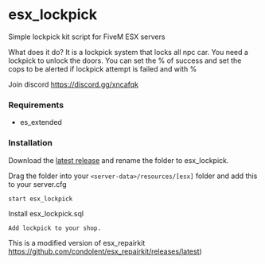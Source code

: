
# esx_lockpick
Simple lockpick kit script for FiveM ESX servers

What does it do?
It is a lockpick system that locks all npc car. You need a lockpick to unlock the doors.
You can set the % of success and set the cops to be alerted if lockpick attempt is failed and with %

Join discord https://discord.gg/xncafqk

### Requirements
* es_extended

### Installation
Download the [latest release](https://github.com/xxfri3ndlyxx/esx_repairkit/releases/latest) and rename the folder to esx_lockpick.

Drag the folder into your `<server-data>/resources/[esx]` folder and add this to your server.cfg
```
start esx_lockpick
```
Install esx_lockpick.sql
```
Add lockpick to your shop.
```
This is a modified version of esx_repairkit https://github.com/condolent/esx_repairkit/releases/latest)
